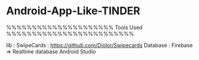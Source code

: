 # Android-App-Like-TINDER

%%%%%%%%%%%%%%%%%%%%% Tools Used %%%%%%%%%%%%%%%%%%%%%%%%%

lib : SwipeCards  : https://github.com/Diolor/Swipecards
Database : Firebase => Realtime database
Android Studio
